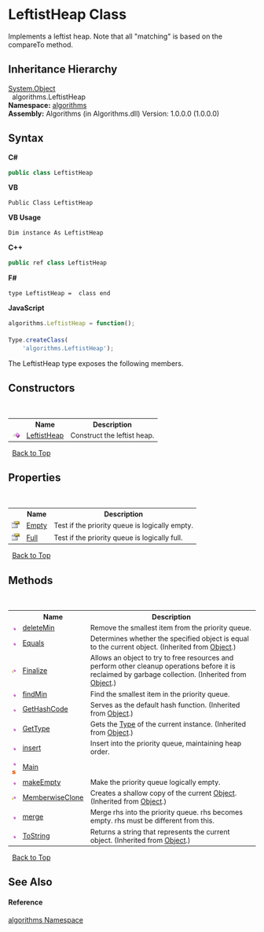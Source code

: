 # LeftistHeap Class
 

Implements a leftist heap. Note that all "matching" is based on the compareTo method.


## Inheritance Hierarchy
<a href="http://msdn2.microsoft.com/en-us/library/e5kfa45b" target="_blank">System.Object</a><br />&nbsp;&nbsp;algorithms.LeftistHeap<br />
**Namespace:**&nbsp;<a href="82f88b43-fdc9-bc99-9558-75fce96d448f">algorithms</a><br />**Assembly:**&nbsp;Algorithms (in Algorithms.dll) Version: 1.0.0.0 (1.0.0.0)

## Syntax

**C#**<br />
``` C#
public class LeftistHeap
```

**VB**<br />
``` VB
Public Class LeftistHeap
```

**VB Usage**<br />
``` VB Usage
Dim instance As LeftistHeap
```

**C++**<br />
``` C++
public ref class LeftistHeap
```

**F#**<br />
``` F#
type LeftistHeap =  class end
```

**JavaScript**<br />
``` JavaScript
algorithms.LeftistHeap = function();

Type.createClass(
	'algorithms.LeftistHeap');
```

The LeftistHeap type exposes the following members.


## Constructors
&nbsp;<table><tr><th></th><th>Name</th><th>Description</th></tr><tr><td>![Public method](media/pubmethod.gif "Public method")</td><td><a href="beabe338-7b32-8dc3-2661-373c881f06ec">LeftistHeap</a></td><td>
Construct the leftist heap.</td></tr></table>&nbsp;
<a href="#leftistheap-class">Back to Top</a>

## Properties
&nbsp;<table><tr><th></th><th>Name</th><th>Description</th></tr><tr><td>![Public property](media/pubproperty.gif "Public property")</td><td><a href="7bc74c6e-22fd-4030-21e2-dc74253ee9b9">Empty</a></td><td>
Test if the priority queue is logically empty.</td></tr><tr><td>![Public property](media/pubproperty.gif "Public property")</td><td><a href="8d761ed1-5669-9937-b9af-60fc31eb3cc3">Full</a></td><td>
Test if the priority queue is logically full.</td></tr></table>&nbsp;
<a href="#leftistheap-class">Back to Top</a>

## Methods
&nbsp;<table><tr><th></th><th>Name</th><th>Description</th></tr><tr><td>![Public method](media/pubmethod.gif "Public method")</td><td><a href="3311eaac-93c3-1bfb-b9d3-1646c23177c7">deleteMin</a></td><td>
Remove the smallest item from the priority queue.</td></tr><tr><td>![Public method](media/pubmethod.gif "Public method")</td><td><a href="http://msdn2.microsoft.com/en-us/library/bsc2ak47" target="_blank">Equals</a></td><td>
Determines whether the specified object is equal to the current object.
 (Inherited from <a href="http://msdn2.microsoft.com/en-us/library/e5kfa45b" target="_blank">Object</a>.)</td></tr><tr><td>![Protected method](media/protmethod.gif "Protected method")</td><td><a href="http://msdn2.microsoft.com/en-us/library/4k87zsw7" target="_blank">Finalize</a></td><td>
Allows an object to try to free resources and perform other cleanup operations before it is reclaimed by garbage collection.
 (Inherited from <a href="http://msdn2.microsoft.com/en-us/library/e5kfa45b" target="_blank">Object</a>.)</td></tr><tr><td>![Public method](media/pubmethod.gif "Public method")</td><td><a href="93abf711-ae48-b4f1-3682-1afbdc41d04a">findMin</a></td><td>
Find the smallest item in the priority queue.</td></tr><tr><td>![Public method](media/pubmethod.gif "Public method")</td><td><a href="http://msdn2.microsoft.com/en-us/library/zdee4b3y" target="_blank">GetHashCode</a></td><td>
Serves as the default hash function.
 (Inherited from <a href="http://msdn2.microsoft.com/en-us/library/e5kfa45b" target="_blank">Object</a>.)</td></tr><tr><td>![Public method](media/pubmethod.gif "Public method")</td><td><a href="http://msdn2.microsoft.com/en-us/library/dfwy45w9" target="_blank">GetType</a></td><td>
Gets the <a href="http://msdn2.microsoft.com/en-us/library/42892f65" target="_blank">Type</a> of the current instance.
 (Inherited from <a href="http://msdn2.microsoft.com/en-us/library/e5kfa45b" target="_blank">Object</a>.)</td></tr><tr><td>![Public method](media/pubmethod.gif "Public method")</td><td><a href="27df5880-d092-35dc-830c-3e5149cee258">insert</a></td><td>
Insert into the priority queue, maintaining heap order.</td></tr><tr><td>![Public method](media/pubmethod.gif "Public method")![Static member](media/static.gif "Static member")</td><td><a href="c237c5a6-5f6b-d9d0-711f-bb966404b173">Main</a></td><td /></tr><tr><td>![Public method](media/pubmethod.gif "Public method")</td><td><a href="a0716558-eed0-cfec-86ec-94f41ea2c95a">makeEmpty</a></td><td>
Make the priority queue logically empty.</td></tr><tr><td>![Protected method](media/protmethod.gif "Protected method")</td><td><a href="http://msdn2.microsoft.com/en-us/library/57ctke0a" target="_blank">MemberwiseClone</a></td><td>
Creates a shallow copy of the current <a href="http://msdn2.microsoft.com/en-us/library/e5kfa45b" target="_blank">Object</a>.
 (Inherited from <a href="http://msdn2.microsoft.com/en-us/library/e5kfa45b" target="_blank">Object</a>.)</td></tr><tr><td>![Public method](media/pubmethod.gif "Public method")</td><td><a href="c90f593c-e009-27ca-4982-34a86605a9e0">merge</a></td><td>
Merge rhs into the priority queue. rhs becomes empty. rhs must be different from this.</td></tr><tr><td>![Public method](media/pubmethod.gif "Public method")</td><td><a href="http://msdn2.microsoft.com/en-us/library/7bxwbwt2" target="_blank">ToString</a></td><td>
Returns a string that represents the current object.
 (Inherited from <a href="http://msdn2.microsoft.com/en-us/library/e5kfa45b" target="_blank">Object</a>.)</td></tr></table>&nbsp;
<a href="#leftistheap-class">Back to Top</a>

## See Also


#### Reference
<a href="82f88b43-fdc9-bc99-9558-75fce96d448f">algorithms Namespace</a><br />